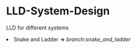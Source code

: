 # LLD-System-Design
LLD for different systems
<li> Snake and Ladder =>  <i>branch:snake_and_ladder</i>